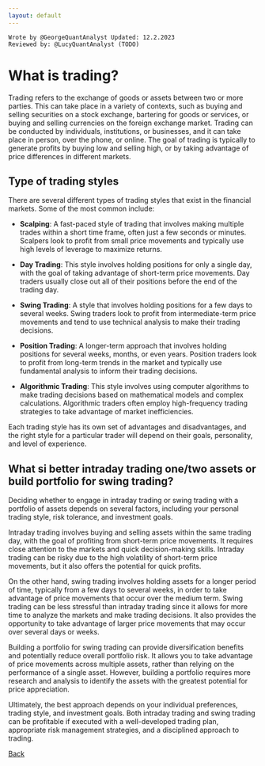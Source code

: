 ```yaml
---
layout: default
---
```


```
Wrote by @GeorgeQuantAnalyst Updated: 12.2.2023
Reviewed by: @LucyQuantAnalyst (TODO)
```

# What is trading?

Trading refers to the exchange of goods or assets between two or more parties. This can take place in a variety of contexts, such as buying and selling securities on a stock exchange, bartering for goods or services, or buying and selling currencies on the foreign exchange market. Trading can be conducted by individuals, institutions, or businesses, and it can take place in person, over the phone, or online. The goal of trading is typically to generate profits by buying low and selling high, or by taking advantage of price differences in different markets.


## Type of trading styles

There are several different types of trading styles that exist in the financial markets. Some of the most common include:

* **Scalping**: A fast-paced style of trading that involves making multiple trades within a short time frame, often just a few seconds or minutes. Scalpers look to profit from small price movements and typically use high levels of leverage to maximize returns.

* **Day Trading**: This style involves holding positions for only a single day, with the goal of taking advantage of short-term price movements. Day traders usually close out all of their positions before the end of the trading day.

* **Swing Trading**: A style that involves holding positions for a few days to several weeks. Swing traders look to profit from intermediate-term price movements and tend to use technical analysis to make their trading decisions.

* **Position Trading**: A longer-term approach that involves holding positions for several weeks, months, or even years. Position traders look to profit from long-term trends in the market and typically use fundamental analysis to inform their trading decisions.

* **Algorithmic Trading**: This style involves using computer algorithms to make trading decisions based on mathematical models and complex calculations. Algorithmic traders often employ high-frequency trading strategies to take advantage of market inefficiencies.

Each trading style has its own set of advantages and disadvantages, and the right style for a particular trader will depend on their goals, personality, and level of experience.

## What si better intraday trading one/two assets or build portfolio for swing trading?
Deciding whether to engage in intraday trading or swing trading with a portfolio of assets depends on several factors, including your personal trading style, risk tolerance, and investment goals.

Intraday trading involves buying and selling assets within the same trading day, with the goal of profiting from short-term price movements. It requires close attention to the markets and quick decision-making skills. Intraday trading can be risky due to the high volatility of short-term price movements, but it also offers the potential for quick profits.

On the other hand, swing trading involves holding assets for a longer period of time, typically from a few days to several weeks, in order to take advantage of price movements that occur over the medium term. Swing trading can be less stressful than intraday trading since it allows for more time to analyze the markets and make trading decisions. It also provides the opportunity to take advantage of larger price movements that may occur over several days or weeks.

Building a portfolio for swing trading can provide diversification benefits and potentially reduce overall portfolio risk. It allows you to take advantage of price movements across multiple assets, rather than relying on the performance of a single asset. However, building a portfolio requires more research and analysis to identify the assets with the greatest potential for price appreciation.

Ultimately, the best approach depends on your individual preferences, trading style, and investment goals. Both intraday trading and swing trading can be profitable if executed with a well-developed trading plan, appropriate risk management strategies, and a disciplined approach to trading.

[Back](../../)